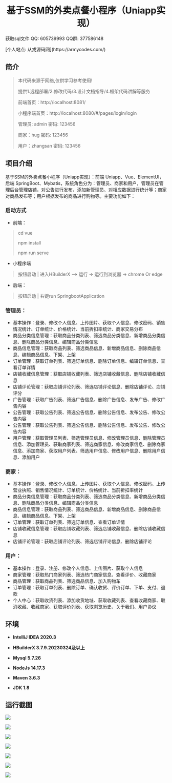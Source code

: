 <p><h1 align="center">基于SSM的外卖点餐小程序（Uniapp实现）</h1></p>

<p> 获取sql文件 QQ: 605739993 QQ群: 377586148 </p>
<p> [个人站点: 从戎源码网](https://armycodes.com/)</p>

## 简介

> 本代码来源于网络,仅供学习参考使用!
>
> 提供1.远程部署/2.修改代码/3.设计文档指导/4.框架代码讲解等服务
>
> 前端首页：http://localhost:8081/
>
> 小程序端首页：http://localhost:8080/#/pages/login/login
>
> 管理员: admin 密码: 123456
>
> 商家：hug 密码: 123456
>
> 用户：zhangsan 密码: 123456

## 项目介绍

基于SSM的外卖点餐小程序（Uniapp实现）：前端 Uniapp、Vue、ElementUI，后端 SpringBoot、Mybatis，系统角色分为：管理员、商家和用户，管理员在管理后台管理店铺，对公告进行发布，添加新管理员、对相应数据进行统计等；商家对商品发布等；用户根据发布的商品进行购物等。主要功能如下：

### 启动方式

- 前端：

> cd vue
>
> npm install
>
> npm run serve

- 小程序端

> 按钮启动 | 进入HBuilderX —> 运行 -> 运行到浏览器 -> chrome Or edge

- 后端：

> 按钮启动 | 右键run SpringbootApplication

### 管理员：

- 基本操作：登录、修改个人信息、上传图片、获取个人信息、修改密码、销售情况统计、订单统计、价格统计、当前折扣率统计、商家交易分布
- 商品分类信息管理：获取商品分类列表、筛选商品分类信息、新增商品分类信息、删除商品分类信息、编辑商品分类信息
- 商品信息管理：获取商品列表、筛选商品信息、新增商品信息、删除商品信息、编辑商品信息、下架、上架
- 订单管理：获取订单列表、筛选订单信息、删除订单信息、编辑订单信息、查看订单详情
- 店铺收藏信息管理：获取店铺收藏列表、筛选店铺收藏信息、删除店铺收藏信息
- 店铺评论管理：获取店铺评论列表、筛选店铺评论信息、删除店铺评论、店铺评分
- 广告管理：获取广告列表、筛选广告信息、删除广告信息、发布广告、修改广告内容
- 公告管理：获取公告列表、筛选公告信息、删除公告信息、发布公告、修改公告内容
- 公告管理：获取公告列表、筛选公告信息、删除公告信息、发布公告、修改公告内容
- 用户管理：获取管理员列表、筛选管理员信息、修改管理员信息、删除管理员信息、添加管理员、获取商家列表、筛选商家信息、修改商家信息、删除商家信息、添加商家、获取用户列表、筛选用户信息、修改用户信息、删除用户信息、添加用户

### 商家：

- 基本操作：登录、修改个人信息、上传图片、获取个人信息、修改密码、上传营业执照、销售情况统计、订单统计、价格统计、当前折扣率统计
- 商品分类信息管理：获取商品分类列表、筛选商品分类信息、新增商品分类信息、删除商品分类信息、编辑商品分类信息
- 商品信息管理：获取商品列表、筛选商品信息、新增商品信息、删除商品信息、编辑商品信息、下架、上架
- 订单管理：获取订单列表、筛选订单信息、查看订单详情
- 店铺收藏信息管理：获取店铺收藏列表、筛选店铺收藏信息、删除店铺收藏信息
- 店铺评论管理：获取店铺评论列表、筛选店铺评论信息、删除店铺评论

### 用户：

- 基本操作：登录、注册、修改个人信息、上传图片、获取个人信息
- 商家管理：获取热门商家列表、筛选热门商家信息、查看评价、收藏商家
- 商品管理：获取商品列表、筛选商品信息、加入购物车
- 订单管理：获取订单列表、删除订单、确认收货、评价订单、下单、支付、退款
- 个人中心：获取收货列表、添加收货地址、获取收藏列表、查看收藏商家、取消收藏、收藏商家、获取评价列表、获取浏览历史、关于我们、用户协议

## 环境

- <b>IntelliJ IDEA 2020.3</b>

- <b>HBuilderX 3.7.9.20230324及以上</b>

- <b>Mysql 5.7.26</b>

- <b>NodeJs 14.17.3</b>

- <b>Maven 3.6.3</b>

- <b>JDK 1.8</b>


## 运行截图

![](screenshot/1.png)

![](screenshot/2.png)

![](screenshot/3.png)

![](screenshot/4.png)

![](screenshot/5.png)

![](screenshot/6.png)

![](screenshot/7.png)
